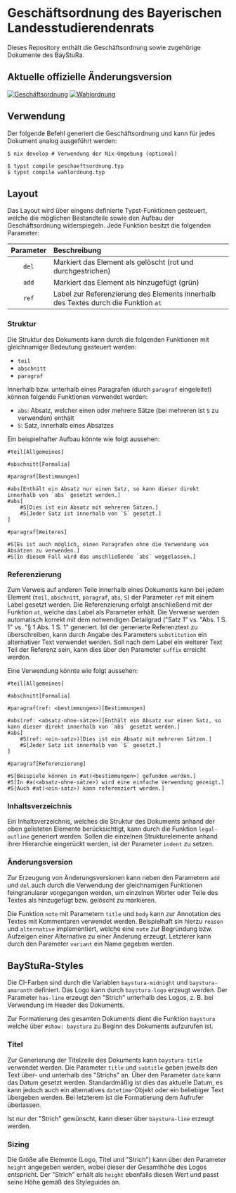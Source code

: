 Geschäftsordnung des Bayerischen Landesstudierendenrats
=======================================================

Dieses Repository enthält die Geschäftsordnung sowie zugehörige Dokumente des BayStuRa.

## Aktuelle offizielle Änderungsversion
[![Geschäftsordnung](https://custom-icon-badges.demolab.com/badge/-Geschäftsordnung-blue?style=for-the-badge&logo=download&logoColor=white "Geschäftsordnung")](https://aktuell.baystura.de/Geschaeftsordnung/geschaeftsordnung.pdf)
[![Wahlordnung](https://custom-icon-badges.demolab.com/badge/-Wahlordnung-blue?style=for-the-badge&logo=download&logoColor=white "Wahlordnung")](https://aktuell.baystura.de/Geschaeftsordnung/wahlordnung.pdf)

## Verwendung

Der folgende Befehl generiert die Geschäftsordnung und kann für jedes Dokument analog ausgeführt werden:

```
$ nix develop # Verwendung der Nix-Umgebung (optional)

$ typst compile geschaeftsordnung.typ
$ typst compile wahlordnung.typ
```


## Layout

Das Layout wird über eingens definierte Typst-Funktionen gesteuert, welche die möglichen Bestandteile sowie den Aufbau der Geschäftsordnung widerspiegeln.
Jede Funktion besitzt die folgenden Parameter:

| Parameter | Beschreibung |
| :-------: | :----------- |
| `del` | Markiert das Element als gelöscht (rot und durchgestrichen) |
| `add` | Markiert das Element als hinzugefügt (grün) |
| `ref` | Label zur Referenzierung des Elements innerhalb des Textes durch die Funktion `at` |


### Struktur

Die Struktur des Dokuments kann durch die folgenden Funktionen mit gleichnamiger Bedeutung gesteuert werden:

- `teil`
- `abschnitt`
- `paragraf`

Innerhalb bzw. unterhalb eines Paragrafen (durch `paragraf` eingeleitet) können folgende Funktionen verwendet werden:

- `abs`: Absatz, welcher einen oder mehrere Sätze (bei mehreren ist `S` zu verwenden) enthält
- `S`: Satz, innerhalb eines Absatzes

Ein beispielhafter Aufbau könnte wie folgt aussehen:

```typst
#teil[Allgemeines]

#abschnitt[Formalia]

#paragraf[Bestimmungen]

#abs[Enthält ein Absatz nur einen Satz, so kann dieser direkt innerhalb von `abs` gesetzt werden.]
#abs[
	#S[Dies ist ein Absatz mit mehreren Sätzen.]
	#S[Jeder Satz ist innerhalb von `S` gesetzt.]
]

#paragraf[Weiteres]

#S[Es ist auch möglich, einen Paragrafen ohne die Verwendung von Absätzen zu verwenden.]
#S[In diesem Fall wird das umschließende `abs` weggelassen.]
```


### Referenzierung

Zum Verweis auf anderen Teile innerhalb eines Dokuments kann bei jedem Element (`teil`, `abschnitt`, `paragraf`, `abs`, `S`) der Parameter `ref` mit einem Label gesetzt werden.
Die Referenzierung erfolgt anschließend mit der Funktion `at`, welche das Label als Parameter erhält.
Die Verweise werden automatisch korrekt mit dem notwendigen Detailgrad ("Satz 1" vs. "Abs. 1 S. 1" vs. "§ 1 Abs. 1 S. 1" generiert.
Ist der generierte Referenztext zu überschreiben, kann durch Angabe des Parameters `substitution` ein alternativer Text verwendet werden.
Soll nach dem Label ein weiterer Text Teil der Referenz sein, kann dies über den Parameter `suffix` erreicht werden.

Eine Verwendung könnte wie folgt aussehen:

```typst
#teil[Allgemeines]

#abschnitt[Formalia]

#paragraf(ref: <bestimmungen>)[Bestimmungen]

#abs(ref: <absatz-ohne-sätze>)[Enthält ein Absatz nur einen Satz, so kann dieser direkt innerhalb von `abs` gesetzt werden.]
#abs[
	#S(ref: <ein-satz>)[Dies ist ein Absatz mit mehreren Sätzen.]
	#S[Jeder Satz ist innerhalb von `S` gesetzt.]
]

#paragraf[Referenzierung]

#S[Beispiele können in #at(<bestimmungen>) gefunden werden.]
#S[In #a(<absatz-ohne-sätze>) wird eine einfache Verwendung gezeigt.]
#S[Auch #at(<ein-satz>) kann referenziert werden.]
```


### Inhaltsverzeichnis

Ein Inhaltsverzeichnis, welches die Struktur des Dokuments anhand der oben gelisteten Elemente berücksichtigt, kann durch die Funktion `legal-outline` generiert werden.
Sollen die einzelnen Strukturelemente anhand ihrer Hierarchie eingerückt werden, ist der Parameter `indent` zu setzen.


### Änderungsversion

Zur Erzeugung von Änderungsversionen kann neben den Parametern `add` und `del` auch durch die Verwendung der gleichnamigen Funktionen feingranularer vorgegangen werden, um einzelnen Wörter oder Teile des Textes als hinzugefügt bzw. gelöscht zu markieren.

Die Funktion `note` mit Parametern `title` und `body` kann zur Annotation des Textes mit Kommentaren verwendet werden.
Beispielhaft sin hierzu `reason` und `alternative` implementiert, welche eine `note` zur Begründung bzw. Aufzeigen einer Alternative zu einer Änderung erzeugt.
Letzterer kann durch den Parameter `variant` ein Name gegeben werden.



## BayStuRa-Styles

Die CI-Farben sind durch die Variablen `baystura-midnight` und `baystura-amaranth` definiert.
Das Logo kann durch `baystura-logo` erzeugt werden.
Der Parameter `has-line` erzeugt den "Strich" unterhalb des Logos, z. B. bei Verwendung im Header des Dokuments.

Zur Formatierung des gesamten Dokuments dient die Funktion `baystura` welche über `#show: baystura` zu Beginn des Dokuments aufzurufen ist.


### Titel

Zur Generierung der Titelzeile des Dokuments kann `baystura-title` verwendet werden. Die Parameter `title` und `subtitle` geben jeweils den Text über- und unterhalb des "Strichs" an.
Über den Parameter `date` kann das Datum gesetzt werden.
Standardmäßig ist dies das aktuelle Datum, es kann jedoch auch ein alternatives `datetime`-Objekt oder ein beliebiger Text übergeben werden.
Bei letzterem ist die Formatierung dem Aufrufer überlassen.

Ist nur der "Strich" gewünscht, kann dieser über `baystura-line` erzeugt werden.

### Sizing

Die Größe alle Elemente (Logo, Titel und "Strich") kann über den Parameter `height` angegeben werden, wobei dieser der Gesamthöhe des Logos entspricht.
Der "Strich" erhält als `height` ebenfalls diesen Wert und passt seine Höhe gemäß des Styleguides an.
